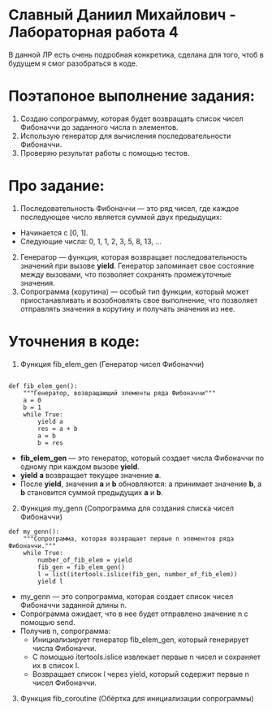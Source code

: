 # Славный Даниил Михайлович - Лабораторная работа 4

В данной ЛР есть очень подробная конкретика, сделана для того, чтоб в будущем я смог разобраться в коде.

# Поэтапоное выполнение задания:

1. Создаю сопрограмму, которая будет возвращать список чисел Фибоначчи до заданного числа n элементов.
2. Использую генератор для вычисления последовательности Фибоначчи.
3. Проверяю результат работы с помощью тестов.

# Про задание:

1. Последовательность Фибоначчи — это ряд чисел, где каждое последующее число является суммой двух предыдущих:
* Начинается с [0, 1].
* Следующие числа: 0, 1, 1, 2, 3, 5, 8, 13, ...

2. Генератор — функция, которая возвращает последовательность значений при вызове **yield**. Генератор запоминает свое состояние между вызовами, что позволяет сохранять промежуточные значения.
3. Сопрограмма (корутина) — особый тип функции, который может приостанавливать и возобновлять свое выполнение, что позволяет отправлять значения в корутину и получать значения из нее.

# Уточнения в коде: 

1. Функция fib_elem_gen (Генератор чисел Фибоначчи)

```

def fib_elem_gen():
    """Генератор, возвращающий элементы ряда Фибоначчи"""
    a = 0
    b = 1
    while True:
        yield a
        res = a + b
        a = b
        b = res
```

* **fib_elem_gen** — это генератор, который создает числа Фибоначчи по одному при каждом вызове **yield**.
* **yield** **a** возвращает текущее значение **a**.
* После **yield**, значения **a** и **b** обновляются: a принимает значение **b**, а **b** становится суммой предыдущих **a** и **b**.

2. Функция my_genn (Сопрограмма для создания списка чисел Фибоначчи)

```
def my_genn():
    """Сопрограмма, которая возвращает первые n элементов ряда Фибоначчи."""
    while True:
        number_of_fib_elem = yield  
        fib_gen = fib_elem_gen()  
        l = list(itertools.islice(fib_gen, number_of_fib_elem))  
        yield l  

```

* my_genn — это сопрограмма, которая создает список чисел Фибоначчи заданной длины n.
* Сопрограмма ожидает, что в нее будет отправлено значение n с помощью send.
* Получив n, сопрограмма:
  * Инициализирует генератор fib_elem_gen, который генерирует числа Фибоначчи.
  * С помощью itertools.islice извлекает первые n чисел и сохраняет их в список l.
  * Возвращает список l через yield, который содержит первые n чисел Фибоначчи.

3. Функция fib_coroutine (Обёртка для инициализации сопрограммы)

